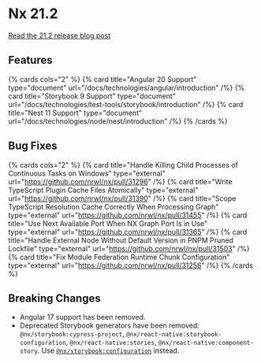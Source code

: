 # Nx 21.2

[Read the 21.2 release blog post](/blog/nx-21-2-release)

## Features

{% cards cols="2" %}
{% card title="Angular 20 Support" type="document" url="/docs/technologies/angular/introduction" /%}
{% card title="Storybook 9 Support" type="document" url="/docs/technologies/test-tools/storybook/introduction" /%}
{% card title="Nest 11 Support" type="document" url="/docs/technologies/node/nest/introduction" /%}
{% /cards %}

## Bug Fixes

{% cards cols="2" %}
{% card title="Handle Killing Child Processes of Continuous Tasks on Windows" type="external" url="https://github.com/nrwl/nx/pull/31296" /%}
{% card title="Write TypeScript Plugin Cache Files Atomically" type="external" url="https://github.com/nrwl/nx/pull/31390" /%}
{% card title="Scope TypeScript Resolution Cache Correctly When Processing Graph" type="external" url="https://github.com/nrwl/nx/pull/31455" /%}
{% card title="Use Next Available Port When NX Graph Port Is in Use" type="external" url="https://github.com/nrwl/nx/pull/31365" /%}
{% card title="Handle External Node Without Default Version in PNPM Pruned Lockfile" type="external" url="https://github.com/nrwl/nx/pull/31503" /%}
{% card title="Fix Module Federation Runtime Chunk Configuration" type="external" url="https://github.com/nrwl/nx/pull/31256" /%}
{% /cards %}

## Breaking Changes

- Angular 17 support has been removed.
- Deprecated Storybook generators have been removed: `@nx/storybook:cypress-project`, `@nx/react-native:storybook-configuration`, `@nx/react-native:stories`, `@nx/react-native:component-story`. Use [`@nx/storybook:configuration`](/docs/technologies/test-tools/storybook/generators) instead.
